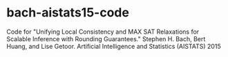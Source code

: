 # bach-aistats15-code
Code for "Unifying Local Consistency and MAX SAT Relaxations for Scalable Inference with Rounding Guarantees." Stephen H. Bach, Bert Huang, and Lise Getoor. Artificial Intelligence and Statistics (AISTATS) 2015
